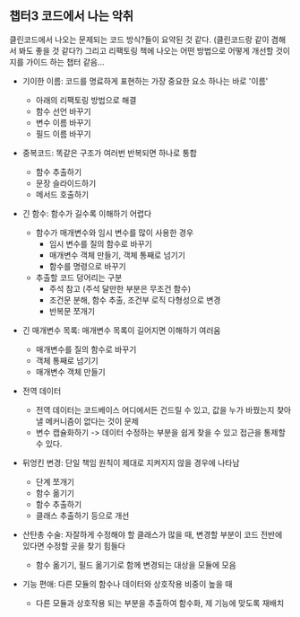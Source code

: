 ## 챕터3 코드에서 나는 악취

클린코드에서 나오는 문제되는 코드 방식?들이 요약된 것 같다.
(클린코드랑 같이 겸해서 봐도 좋을 것 같다?)
그리고 리팩토링 책에 나오는 어떤 방법으로 어떻게 개선할 것이지를 가이드 하는 챕터 같음...


- 기이한 이름: 코드를 명료하게 표현하는 가장 중요한 요소 하나는 바로 '이름'
  - 아래의 리팩토링 방법으로 해결
  - 함수 선언 바꾸기
  - 변수 이름 바꾸기
  - 필드 이름 바꾸기
- 중복코드: 똑같은 구조가 여러번 반복되면 하나로 통합
  - 함수 추출하기
  - 문장 슬라이드하기
  - 메서드 호출하기
- 긴 함수: 함수가 길수록 이해하기 어렵다
  - 함수가 매개변수와 임시 변수를 많이 사용한 경우
    - 임시 변수를 질의 함수로 바꾸기
    - 매개변수 객체 만들기, 객체 통째로 넘기기
    - 함수를 명령으로 바꾸기
  - 추출할 코드 덩어리는 구분
    - 주석 참고 (주석 달만한 부분은 무조건 함수)
    - 조건문 분해, 함수 추출, 조건부 로직 다형성으로 변경
    - 반복문 쪼개기
- 긴 매개변수 목록: 매개변수 목록이 길어지면 이해하기 여러움
  - 매개변수를 질의 함수로 바꾸기
  - 객체 통째로 넘기기
  - 매개변수 객체 만들기

- 전역 데이터
  - 전역 데이터는 코드베이스 어디에서든 건드릴 수 있고, 값을 누가 바꿨는지 찾아낼 메커니즘이 없다는 것이 문제
  - 변수 캡슐화하기 -> 데이터 수정하는 부분을 쉽게 찾을 수 있고 접근을 통제할 수 있다.


- 뒤엉킨 변경: 단일 책임 원칙이 제대로 지켜지지 않을 경우에 나타남
  - 단계 쪼개기
  - 함수 옮기기
  - 함수 추출하기
  - 클래스 추출하기 등으로 개선
- 산탄총 수술: 자잘하게 수정해야 할 클래스가 많을 때, 변경할 부분이 코드 전반에 있다면 수정할 곳을 찾기 힘들다
  -  함수 옮기기, 필드 옮기기로 함께 변경되는 대상을 모듈에 모음

- 기능 편애: 다른 모듈의 함수나 데이터와 상호작용 비중이 높을 때
  - 다른 모듈과 상호작용 되는 부분을 추출하여 함수화, 제 기능에 맞도록 재배치